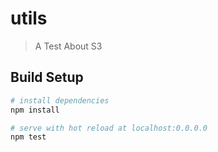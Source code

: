 # utils


> A Test About  S3

## Build Setup

``` bash
# install dependencies
npm install

# serve with hot reload at localhost:0.0.0.0
npm test

